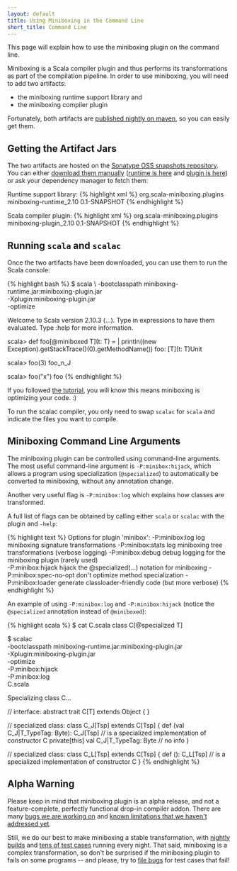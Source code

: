 ```yaml
---
layout: default
title: Using Miniboxing in the Command Line
short_title: Command Line
---
```


This page will explain how to use the miniboxing plugin on the command line.

Miniboxing is a Scala compiler plugin and thus performs its transformations as part of the compilation pipeline. In order to use miniboxing, you will need to add two artifacts:
 * the miniboxing runtime support library and
 * the miniboxing compiler plugin

Fortunately, both artifacts are [published nightly on maven](https://scala-webapps.epfl.ch/jenkins/view/All/job/miniboxing-wip-nightly/), so you can easily get them.

## Getting the Artifact Jars

The two artifacts are hosted on the [Sonatype OSS snapshots repository](https://docs.sonatype.org/display/Repository/Sonatype+OSS+Maven+Repository+Usage+Guide). You can either [download them manually](https://oss.sonatype.org/content/repositories/snapshots/org/scala-miniboxing/plugins/miniboxing-runtime_2.10/0.1-SNAPSHOT/) ([runtime is here](https://oss.sonatype.org/content/repositories/snapshots/org/scala-miniboxing/plugins/miniboxing-runtime_2.10/0.1-SNAPSHOT/miniboxing-runtime_2.10-0.1-SNAPSHOT.jar) and [plugin is here](https://oss.sonatype.org/content/repositories/snapshots/org/scala-miniboxing/plugins/miniboxing-plugin_2.10/0.1-SNAPSHOT/miniboxing-plugin_2.10-0.1-SNAPSHOT.jar)) or ask your dependency manager to fetch them:

Runtime support library:
{% highlight xml %}
<dependency>
  <groupId>org.scala-miniboxing.plugins</groupId>
  <artifactId>miniboxing-runtime_2.10</artifactId>
  <version>0.1-SNAPSHOT</version>
</dependency>
{% endhighlight %}


Scala compiler plugin:
{% highlight xml %}
<dependency>
  <groupId>org.scala-miniboxing.plugins</groupId>
  <artifactId>miniboxing-plugin_2.10</artifactId>
  <version>0.1-SNAPSHOT</version>
</dependency>
{% endhighlight %}

## Running `scala` and `scalac`

Once the two artifacts have been downloaded, you can use them to run the Scala console:

{% highlight bash %}
$ scala \ 
  -bootclasspath miniboxing-runtime.jar:miniboxing-plugin.jar \
  -Xplugin:miniboxing-plugin.jar \
  -optimize

Welcome to Scala version 2.10.3 (...).
Type in expressions to have them evaluated.
Type :help for more information.

scala> def foo[@miniboxed T](t: T) = 
     |   println((new Exception).getStackTrace()(0).getMethodName())
foo: [T](t: T)Unit

scala> foo(3)
foo_n_J

scala> foo("x")
foo
{% endhighlight %}

If you followed [the tutorial](tutorial.html), you will know this means miniboxing is optimizing your code. :)

To run the scalac compiler, you only need to swap `scalac` for `scala` and indicate the files you want to compile.

## Miniboxing Command Line Arguments

The miniboxing plugin can be controlled using command-line arguments. The most useful command-line argument is `-P:minibox:hijack`, which allows a program using specialization (`@specialized`) to automatically be converted to miniboxing, without any annotation change.

Another very useful flag is `-P:minibox:log` which explains how classes are transformed.

A full list of flags can be obtained by calling either `scala` or `scalac` with the plugin and `-help`:

{% highlight text %}
Options for plugin 'minibox':
  -P:minibox:log          log miniboxing signature transformations
  -P:minibox:stats        log miniboxing tree transformations (verbose logging)
  -P:minibox:debug        debug logging for the miniboxing plugin (rarely used)  
  -P:minibox:hijack       hijack the @specialized(...) notation for miniboxing
  -P:minibox:spec-no-opt  don't optimize method specialization
  -P:minibox:loader       generate classloader-friendly code (but more verbose)
{% endhighlight %}

An example of using `-P:minibox:log` and `-P:minibox:hijack` (notice the `@specialized` annotation instead of `@miniboxed`):

{% highlight scala %}
$ cat C.scala 
class C[@specialized T]

$ scalac \
  -bootclasspath miniboxing-runtime.jar:miniboxing-plugin.jar \
  -Xplugin:miniboxing-plugin.jar \
  -optimize \
  -P:minibox:hijack \
  -P:minibox:log \
  C.scala

Specializing class C...

  // interface:
  abstract trait C[T] extends Object {
  }

  // specialized class:
  class C_J[Tsp] extends C[Tsp] {
    def <init>(val C_J|T_TypeTag: Byte): C_J[Tsp] 
      // is a specialized implementation of constructor C
    private[this] val C_J|T_TypeTag: Byte
      // no info
  }

  // specialized class:
  class C_L[Tsp] extends C[Tsp] {
    def <init>(): C_L[Tsp]
      // is a specialized implementation of constructor C
  }
{% endhighlight %}

## Alpha Warning

Please keep in mind that miniboxing plugin is an alpha release, and not a feature-complete, perfectly functional drop-in compiler addon. There are many [bugs we are working on](https://github.com/miniboxing/miniboxing-plugin/issues?state=open) and [known limitations that we haven't addressed yet](https://github.com/miniboxing/miniboxing-plugin/wiki/Details-|-Known-Limitations).

Still, we do our best to make miniboxing a stable transformation, with [nightly](https://scala-webapps.epfl.ch/jenkins/view/All/job/miniboxing-wip-nightly/) [builds](https://scala-webapps.epfl.ch/jenkins/view/All/job/miniboxing-example-nightly/) and [tens of test cases](https://github.com/miniboxing/miniboxing-plugin/tree/wip/tests/correctness/src/miniboxing/tests/compile) running every night. That said, miniboxing is a complex transformation, so don't be surprised if the miniboxing plugin to fails on some programs -- and please, try to [file bugs](https://github.com/miniboxing/miniboxing-example) for test cases that fail! 
